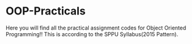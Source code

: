 # OOP-Practicals

Here you will find all the practical assignment codes for Object Oriented Programming!!
This is according to the SPPU Syllabus(2015 Pattern).
